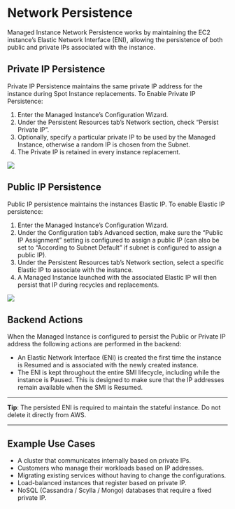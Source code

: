 # Network Persistence

Managed Instance Network Persistence works by maintaining the EC2 instance’s  Elastic Network Interface (ENI), allowing the persistence of both public and private IPs associated with the instance.

## Private IP Persistence

Private IP Persistence maintains the same private IP address for the instance during Spot Instance replacements. To Enable Private IP Persistence:
1. Enter the Managed Instance’s Configuration Wizard.
2. Under the Persistent Resources tab’s Network section, check “Persist Private IP”.
3. Optionally, specify a particular private IP to be used by the Managed Instance, otherwise a random IP is chosen from the Subnet.
4. The Private IP is retained in every instance replacement.

<img src="/managed-instance/_media/network-persistence-01.png" />

## Public IP Persistence

Public IP persistence maintains the instances Elastic IP. To enable Elastic IP persistence:
1. Enter the Managed Instance’s Configuration Wizard.
2. Under the Configuration tab’s Advanced section, make sure the “Public IP Assignment” setting is configured to assign a public IP (can also be set to “According to Subnet Default” if subnet is configured to assign a public IP).
3. Under the Persistent Resources tab’s Network section, select a specific Elastic IP to associate with the instance.
4. A Managed Instance launched with the associated Elastic IP will then persist that IP during recycles and replacements.

<img src="/managed-instance/_media/network-persistence-02.png" />

## Backend Actions

When the Managed Instance is configured to persist the Public or Private IP address the following actions are performed in the backend:

* An Elastic Network Interface (ENI) is created the first time the instance is Resumed and is associated with the newly created instance.
* The ENI is kept throughout the entire SMI lifecycle, including while the instance is Paused. This is designed to make sure that the IP addresses remain available when the SMI is Resumed.

---
**Tip**: The persisted ENI is required to maintain the stateful instance. Do not delete it directly from AWS.

---

## Example Use Cases
* A cluster that communicates internally based on private IPs.
* Customers who manage their workloads based on IP addresses.
* Migrating existing services without having to change the configurations.
* Load-balanced instances that register based on private IP.
* NoSQL (Cassandra / Scylla / Mongo) databases that require a fixed private IP.
